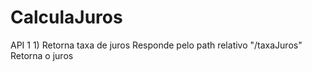 # CalculaJuros
API 1  1) Retorna taxa de juros  Responde pelo path relativo "/taxaJuros" Retorna o juros 
